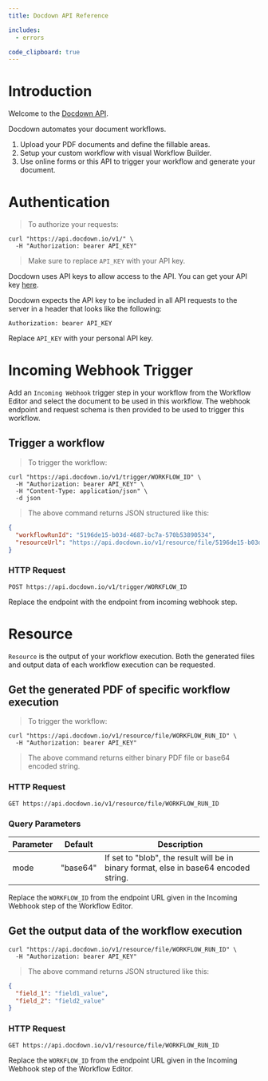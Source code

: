 ```yaml
---
title: Docdown API Reference

includes:
  - errors

code_clipboard: true
---
```


# Introduction

Welcome to the <a href="https://docdown.io">Docdown API</a>.

Docdown automates your document workflows.

1. Upload your PDF documents and define the fillable areas.
2. Setup your custom workflow with visual Workflow Builder.
3. Use online forms or this API to trigger your workflow and generate your document.

# Authentication

> To authorize your requests:

```shell
curl "https://api.docdown.io/v1/" \
  -H "Authorization: bearer API_KEY"
```

> Make sure to replace `API_KEY` with your API key.

Docdown uses API keys to allow access to the API. You can get your API key <a href="https://app.docdown.io/login?redirect=/settings/account" target="_blank">here</a>.

Docdown expects the API key to be included in all API requests to the server in a header that looks like the following:

`Authorization: bearer API_KEY`

<aside class="notice">
Replace <code>API_KEY</code> with your personal API key.
</aside>

# Incoming Webhook Trigger

Add an `Incoming Webhook` trigger step in your workflow from the Workflow Editor and select the document to be used in this workflow. The webhook endpoint and request schema is then provided to be used to trigger this workflow.

<!-- ![Defining Incoming Webhoooks](/images/incoming-webhooks.jpg) -->

## Trigger a workflow

> To trigger the workflow:

```shell
curl "https://api.docdown.io/v1/trigger/WORKFLOW_ID" \
  -H "Authorization: bearer API_KEY" \
  -H "Content-Type: application/json" \
  -d json
```

> The above command returns JSON structured like this:

```json
{
  "workflowRunId": "5196de15-b03d-4687-bc7a-570b53890534",
  "resourceUrl": "https://api.docdown.io/v1/resource/file/5196de15-b03d-4687-bc7a-570b53890534?mode=blob"
}
```

### HTTP Request

`POST https://api.docdown.io/v1/trigger/WORKFLOW_ID`

<aside class="notice">
Replace the endpoint with the endpoint from incoming webhook step.
</aside>

# Resource

`Resource` is the output of your workflow execution. Both the generated files and output data
of each workflow execution can be requested.

## Get the generated PDF of specific workflow execution

> To trigger the workflow:

```shell
curl "https://api.docdown.io/v1/resource/file/WORKFLOW_RUN_ID" \
  -H "Authorization: bearer API_KEY"
```

> The above command returns either binary PDF file or base64 encoded string.

### HTTP Request

`GET https://api.docdown.io/v1/resource/file/WORKFLOW_RUN_ID`

### Query Parameters

| Parameter | Default  | Description                                                                           |
| --------- | -------- | ------------------------------------------------------------------------------------- |
| mode      | "base64" | If set to "blob", the result will be in binary format, else in base64 encoded string. |

<aside class="notice">
Replace the <code>WORKFLOW_ID</code> from the endpoint URL given in the Incoming Webhook step of the  Workflow Editor.
</aside>

## Get the output data of the workflow execution

```shell
curl "https://api.docdown.io/v1/resource/file/WORKFLOW_RUN_ID" \
  -H "Authorization: bearer API_KEY"
```

> The above command returns JSON structured like this:

```json
{
  "field_1": "field1_value",
  "field_2": "field2_value"
}
```

### HTTP Request

`GET https://api.docdown.io/v1/resource/file/WORKFLOW_RUN_ID`

<aside class="notice">
Replace the <code>WORKFLOW_ID</code> from the endpoint URL given in the Incoming Webhook step of the  Workflow Editor.
</aside>
